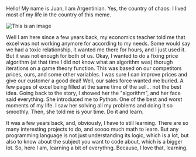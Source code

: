 Hello! My name is Juan, I am Argentinian. Yes, the country of chaos. I lived most of my life in the country of this meme.

![This is an image](https://everythingisviral.com/wp-content/uploads/2021/05/this-is-fine-meme.jpg)

Well I am here since a few years back, my economics teacher told me that excel was not working anymore for according to my needs. Some would say we had a toxic relationship, it wanted me there for hours, and I just used it. But it was not enough for both of us. Okay, I wanted to do a fixing price algorithm (at that time I did not know what an algorithm was) thorugh iterations on a game theory function. This was based on our competitors prices, ours, and some other variables. I was sure I can improve prices and give our customer a good deal! Well, our sales force wanted me buried. A few pages of excel being filled at the same time of the sell... not the best idea. Going back to the story, I showed her the "algorithm", and her face said everything. She introduced me to Python. One of the best and worst moments of my life. I saw her solving all my problems and doing it so smoothly. Then, she told me is your time. Do it and learn. 

It was a few years back, and, obviously, I have to still learning. There are so many interesting projects to do, and soooo much math to learn. But any programming language is not just understanding its logic, which is a lot, but also to know about the subject you want to code about, which is a bigger lot. So, here I am, learning a bit of everythng. Because, I love that, learning. 
